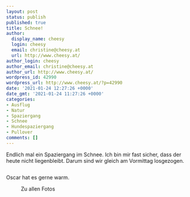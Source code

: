 ```yaml
---
layout: post
status: publish
published: true
title: Schnee!
author:
  display_name: cheesy
  login: cheesy
  email: christine@cheesy.at
  url: http://www.cheesy.at/
author_login: cheesy
author_email: christine@cheesy.at
author_url: http://www.cheesy.at/
wordpress_id: 42990
wordpress_url: http://www.cheesy.at/?p=42990
date: '2021-01-24 12:27:26 +0000'
date_gmt: '2021-01-24 11:27:26 +0000'
categories:
- Ausflug
- Natur
- Spaziergang
- Schnee
- Hundespaziergang
- Pullover
comments: []
---
```

<!-- wp:paragraph -->
Endlich mal ein Spaziergang im Schnee. Ich bin mir fast sicher, dass der heute nicht liegenbleibt. Darum sind wir gleich am Vormittag losgezogen.
<!-- /wp:paragraph -->
<!-- wp:image {"id":42978} -->
<figure class="wp-block-image"><img src="http://www.cheesy.at/wp-content/uploads/Schnee-005-1.jpg" alt="" class="wp-image-42978"></figure>
<!-- /wp:image -->
<!-- wp:paragraph -->
Oscar hat es gerne warm.
<!-- /wp:paragraph -->
<!-- wp:image {"id":42981,"linkDestination":"custom"} -->
<figure class="wp-block-image"><a href="http://www.cheesy.at/fotos/leben-in-belfast/2021-2/schnee/"><img src="http://www.cheesy.at/wp-content/uploads/Schnee-008-1.jpg" alt="" class="wp-image-42981"></a><br>
<figcaption>Zu allen Fotos</figcaption>
</figure>
<!-- /wp:image -->
